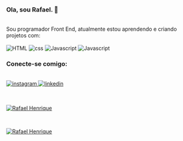 ### Ola, sou Rafael.  :pencil:
<br>
Sou programador Front End, atualmente estou aprendendo e criando projetos com:
<br>
<br>
<img src="https://img.shields.io/badge/HTML5-E34F26?style=for-the-badge&logo=html5&logoColor=white" alt="HTML"/>
<img src="https://img.shields.io/badge/CSS3-1572B6?style=for-the-badge&logo=css3&logoColor=white" alt="css"/>
<img src="https://img.shields.io/badge/JavaScript-F7DF1E?style=for-the-badge&logo=javascript&logoColor=black" alt="Javascript"/>
<img src="https://img.shields.io/badge/React-20232A?style=for-the-badge&logo=react&logoColor=61DAFB" alt="Javascript"/>


### Conecte-se comigo:
<br>


<a href="https://www.instagram.com/rafaeelhds/">
  <img src="https://img.shields.io/badge/Instagram-E4405F?style=for-the-badge&logo=instagram&logoColor=white" alt="instagram" target="_blank"/>
</a>
<a href="https://www.linkedin.com/in/rafael-henrique-111031174/">
  <img src="https://img.shields.io/badge/LinkedIn-0077B5?style=for-the-badge&logo=linkedin&logoColor=white" alt="linkedin"
<a>
  <br>
  <br>
  <br>
  
[![Rafael Henrique](https://github-readme-stats.vercel.app/api?username=RafaelHenrique28)](https://github.com/anuraghazra/github-readme-stats)  
  
  <br>
  
[![Rafael Henrique](https://github-readme-stats.vercel.app/api/top-langs/?username=RafaelHenrique28)](https://github.com/anuraghazra/github-readme-stats)
